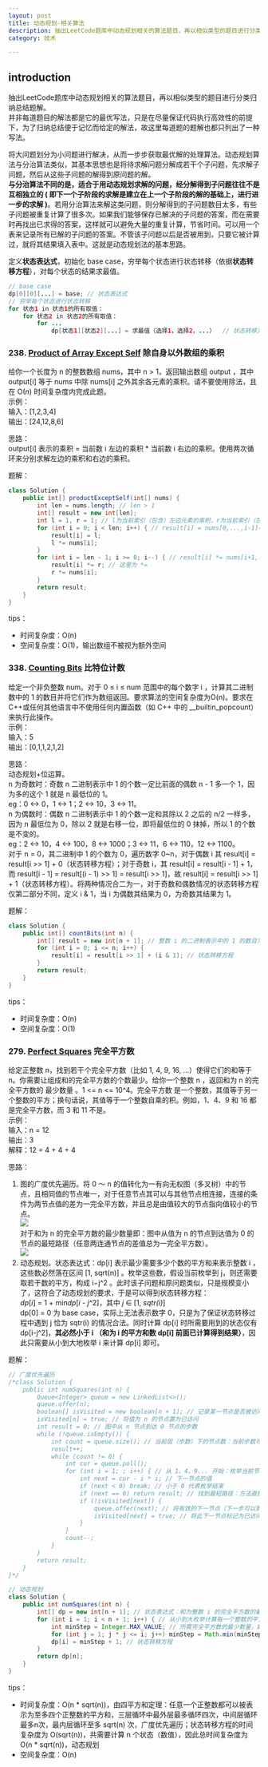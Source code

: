 ```yaml
---
layout: post
title: 动态规划-相关算法
description: 抽出LeetCode题库中动态规划相关的算法题目，再以相似类型的题目进行分类归纳总结题解。
category: 技术

---
```


## introduction 

抽出LeetCode题库中动态规划相关的算法题目，再以相似类型的题目进行分类归纳总结题解。  
并非每道题目的解法都是它的最优写法，只是在尽量保证代码执行高效性的前提下，为了归纳总结便于记忆而给定的解法，故这里每道题的题解也都只列出了一种写法。

将大问题划分为小问题进行解决，从而一步步获取最优解的处理算法。动态规划算法与分治算法类似，其基本思想也是将待求解问题分解成若干个子问题，先求解子问题，然后从这些子问题的解得到原问题的解。  
**与分治算法不同的是，适合于用动态规划求解的问题，经分解得到子问题往往不是互相独立的 ( 即下一个子阶段的求解是建立在上一个子阶段的解的基础上，进行进一步的求解 )**。若用分治算法来解这类问题，则分解得到的子问题数目太多，有些子问题被重复计算了很多次。如果我们能够保存已解决的子问题的答案，而在需要时再找出已求得的答案，这样就可以避免大量的重复计算，节省时间。可以用一个表来记录所有已解的子问题的答案。不管该子问题以后是否被用到，只要它被计算过，就将其结果填入表中。这就是动态规划法的基本思路。

定义**状态表达式**，初始化 base case，穷举每个状态进行状态转移（依据**状态转移方程**），对每个状态的结果求最值。

```java
// base case
dp[0][0][...] = base; // 状态表达式
// 穷举每个状态进行状态转移
for 状态1 in 状态1的所有取值：
    for 状态2 in 状态2的所有取值：
        for ...
            dp[状态1][状态2][...] = 求最值（选择1，选择2，...）  // 状态转移方程
```

### 238. [Product of Array Except Self](https://leetcode-cn.com/problems/product-of-array-except-self/) 除自身以外数组的乘积

给你一个长度为 n 的整数数组 nums，其中 n > 1，返回输出数组 output ，其中 output[i] 等于 nums 中除 nums[i] 之外其余各元素的乘积。请不要使用除法，且在 O(*n*) 时间复杂度内完成此题。  
示例：  
输入：[1,2,3,4]  
输出：[24,12,8,6]

思路：  
output[i] 表示的乘积 = 当前数 i 左边的乘积 * 当前数 i 右边的乘积。使用两次循环来分别求解左边的乘积和右边的乘积。

题解：

```java
class Solution {
    public int[] productExceptSelf(int[] nums) {
        int len = nums.length; // len > 1
        int[] result = new int[len];
        int l = 1, r = 1; // l为当前索引（包含）左边元素的乘积，r为当前索引（包含）右边元素的乘积
        for (int i = 0; i < len; i++) { // result[i] = nums[0,...,i-1]中元素的乘积
            result[i] = l;
            l *= nums[i];
        }
        for (int i = len - 1; i >= 0; i--) { // result[i] *= nums[i+1,...,end]中元素的乘积
            result[i] *= r; // 这里为 *=
            r *= nums[i];
        }
        return result;
    }
}
```

tips：

- 时间复杂度：O(n)
- 空间复杂度：O(1)，输出数组不被视为额外空间

### 338. [Counting Bits](https://leetcode-cn.com/problems/counting-bits/) 比特位计数

给定一个非负整数 num。对于 0 ≤ i ≤ num 范围中的每个数字 i ，计算其二进制数中的 1 的数目并将它们作为数组返回。要求算法的空间复杂度为O(n)。要求在C++或任何其他语言中不使用任何内置函数（如 C++ 中的 __builtin_popcount）来执行此操作。  
示例：  
输入：5  
输出：[0,1,1,2,1,2]

思路：  
动态规划+位运算。  
n 为奇数时：奇数 n 二进制表示中 1 的个数一定比前面的偶数 n - 1 多一个 1，因为多的这个 1 就是 n 最低位的 1。  
eg：0 <-> 0，1 <-> 1；2 <-> 10，3 <-> 11。  
n 为偶数时：偶数 n 二进制表示中 1 的个数一定和其除以 2 之后的 n/2 一样多，因为 n 最低位为 0，除以 2 就是右移一位，即将最低位的 0 抹掉，所以 1 的个数是不变的。  
eg：2 <-> 10，4 <-> 100，8 <-> 1000；3 <-> 11，6 <-> 110，12 <-> 1100。  
对于 n = 0，其二进制中 1 的个数为 0，遍历数字 0~n，对于偶数 i 其 result[i] = result[i \>\> 1] + 0（状态转移方程）；对于奇数 i，其 result[i] = result[i - 1] + 1，而 result[i - 1] = result[(i - 1) \>\> 1] = result[i \>\> 1]，故 result[i] = result[i \>\> 1] + 1（状态转移方程）。将两种情况合二为一，对于奇数和偶数情况的状态转移方程仅第二部分不同，定义 i & 1，当 i 为偶数其结果为 0，为奇数其结果为 1。

题解：

```java
class Solution {
    public int[] countBits(int n) {
        int[] result = new int[n + 1]; // 整数 i 的二进制表示中的 1 的数目为 dp[i]
        for (int i = 0; i <= n; i++) {
            result[i] = result[i >> 1] + (i & 1); // 状态转移方程
        }
        return result;
    }
}
```

tips：

- 时间复杂度：O(n)
- 空间复杂度：O(1)

### 279. [Perfect Squares](https://leetcode-cn.com/problems/perfect-squares/) 完全平方数

给定正整数 n，找到若干个完全平方数（比如 1, 4, 9, 16, ...）使得它们的和等于 n。你需要让组成和的完全平方数的个数最少。给你一个整数 n ，返回和为 n 的完全平方数的 最少数量 。1 <= n <= 10^4。完全平方数 是一个整数，其值等于另一个整数的平方；换句话说，其值等于一个整数自乘的积。例如，1、4、9 和 16 都是完全平方数，而 3 和 11 不是。  
示例：  
输入：n = 12  
输出：3  
解释：12 = 4 + 4 + 4

思路：  
1) 图的广度优先遍历。将 0 ～ n 的值转化为一有向无权图（多叉树）中的节点，且相同值的节点唯一，对于任意节点其可以与其他节点相连接，连接的条件为两节点值的差为一完全平方数，并且总是由值较大的节点指向值较小的节点。  
![](/images/2021-06-03-dynamic-programming/279_1.png)  
对于和为 n 的完全平方数的最少数量即：图中从值为 n 的节点到达值为 0 的节点的最短路径（任意两连通节点的差值总为一完全平方数）。  
![](/images/2021-06-03-dynamic-programming/279_2.jpg)  
2) 动态规划。状态表达式：dp[i] 表示最少需要多少个数的平方和来表示整数 i ，这些数必然落在区间 [1, sqrt(n)] 。枚举这些数，假设当前枚举到 j，则还需要取若干数的平方，构成 i−j^2 。此时该子问题和原问题类似，只是规模变小了，这符合了动态规划的要求，于是可以得到状态转移方程：  
*dp*[*i*] = 1 + min*dp*[*i* - *j*^2]，其中 *j* ∈ [1, *sqtr(i)*]  
dp[0] = 0 为 base case，实际上无法表示数字 0，只是为了保证状态转移过程中遇到 j 恰为 sqtr(i) 的情况合法。同时计算 dp[i] 时所需要用到的状态仅有 dp[i-j^2]，**其必然小于 i （和为 i 的平方和数 dp[i] 前面已计算得到结果）**，因此只需要从小到大地枚举 i 来计算 dp[i] 即可。

题解：

```java
// 广度优先遍历
/*class Solution {
    public int numSquares(int n) {
        Queue<Integer> queue = new LinkedList<>();
        queue.offer(n);
        boolean[] isVisited = new boolean[n + 1]; // 记录某一节点是否被访问过：图中不同数字的节点唯一，即不会出现两个值重复的节点；与此同时，在某条路径下较少的步数访问到了某个值的节点，在后面的步数中再次访问到此节点时此路径下最后到达0的步数一定比前者多，故需要舍去
        isVisited[n] = true; // 将值为 n 的节点置为已访问
        int result = 0; // 图中从 n 节点到达 0 节点的步数
        while (!queue.isEmpty()) {
            int count = queue.size(); // 当前层（步数）下的节点数：当前步数可以到达的数值节点
            result++;
            while (count != 0) {
                int cur = queue.poll();
                for (int i = 1; ; i++) { // 从 1、4、9... 开始：枚举当前节点可以到达的下一节点
                    int next = cur - i * i; // 下一节点的值
                    if (next < 0) break; // 小于 0 代表枚举结束
                    if (next == 0) return result; // 找到最短路径：方法直接返回
                    if (!isVisited[next]) {
                        queue.offer(next); // 将有效的下一节点（下一步可以到达的节点）存入队列
                        isVisited[next] = true; // 将此下一节点标记为已访问
                    }
                }
                count--;
            }
        }
        return result;
    }
}*/

// 动态规划
class Solution {
    public int numSquares(int n) {
        int[] dp = new int[n + 1]; // 状态表达式：和为整数 i 的完全平方数的最少数量为 dp[i]
        for (int i = 1; i < n + 1; i++) { // 从小到大枚举计算每一个整数的平方和最小个数（前面计算得到的结果后面可能会用到）
            int minStep = Integer.MAX_VALUE; // 所需完全平方数的最少数量，即 min{dp[i - j^2]}
            for (int j = 1; j * j <= i; j++) minStep = Math.min(minStep, dp[i - j * j]); // 求解 min{dp[i - j^2]}
            dp[i] = minStep + 1; // 状态转移方程
        }
        return dp[n];
    }
}
```

tips：

- 时间复杂度：O(n * sqrt(n))，由四平方和定理：任意一个正整数都可以被表示为至多四个正整数的平方和，三层循环中最外层最多循环四次，中间层循环最多n次，最内层循环至多 sqrt(n) 次，广度优先遍历；状态转移方程的时间复杂度为 O(sqrt(n))，共需要计算 n 个状态（数值），因此总时间复杂度为 O(n * sqrt(n))，动态规划
- 空间复杂度：O(n)